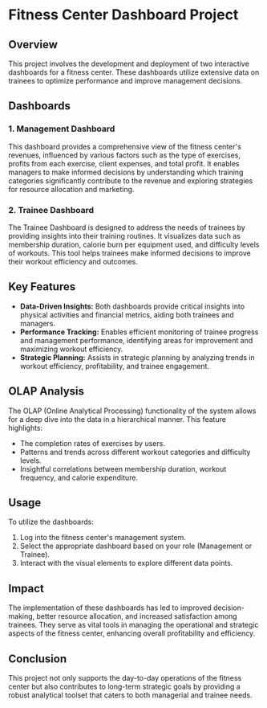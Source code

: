 # Fitness Center Dashboard Project

## Overview

This project involves the development and deployment of two interactive dashboards for a fitness center. These dashboards utilize extensive data on trainees to optimize performance and improve management decisions.

## Dashboards

### 1. Management Dashboard
This dashboard provides a comprehensive view of the fitness center's revenues, influenced by various factors such as the type of exercises, profits from each exercise, client expenses, and total profit. It enables managers to make informed decisions by understanding which training categories significantly contribute to the revenue and exploring strategies for resource allocation and marketing.

### 2. Trainee Dashboard
The Trainee Dashboard is designed to address the needs of trainees by providing insights into their training routines. It visualizes data such as membership duration, calorie burn per equipment used, and difficulty levels of workouts. This tool helps trainees make informed decisions to improve their workout efficiency and outcomes.

## Key Features

- **Data-Driven Insights:** Both dashboards provide critical insights into physical activities and financial metrics, aiding both trainees and managers.
- **Performance Tracking:** Enables efficient monitoring of trainee progress and management performance, identifying areas for improvement and maximizing workout efficiency.
- **Strategic Planning:** Assists in strategic planning by analyzing trends in workout efficiency, profitability, and trainee engagement.

## OLAP Analysis

The OLAP (Online Analytical Processing) functionality of the system allows for a deep dive into the data in a hierarchical manner. This feature highlights:
- The completion rates of exercises by users.
- Patterns and trends across different workout categories and difficulty levels.
- Insightful correlations between membership duration, workout frequency, and calorie expenditure.

## Usage

To utilize the dashboards:
1. Log into the fitness center's management system.
2. Select the appropriate dashboard based on your role (Management or Trainee).
3. Interact with the visual elements to explore different data points.

## Impact

The implementation of these dashboards has led to improved decision-making, better resource allocation, and increased satisfaction among trainees. They serve as vital tools in managing the operational and strategic aspects of the fitness center, enhancing overall profitability and efficiency.

## Conclusion

This project not only supports the day-to-day operations of the fitness center but also contributes to long-term strategic goals by providing a robust analytical toolset that caters to both managerial and trainee needs.
